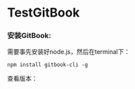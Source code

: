# TestGitBook

### 安装GitBook:

需要事先安装好node.js，然后在terminal下：

```
npm install gitbook-cli -g
```

查看版本：


